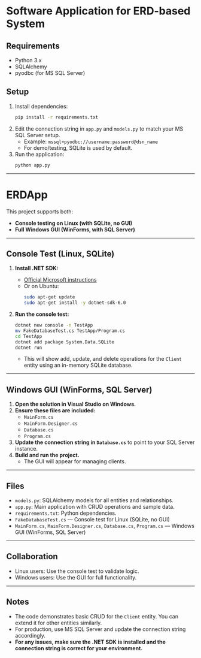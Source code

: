 # Software Application for ERD-based System

## Requirements
- Python 3.x
- SQLAlchemy
- pyodbc (for MS SQL Server)

## Setup
1. Install dependencies:
   ```bash
   pip install -r requirements.txt
   ```
2. Edit the connection string in `app.py` and `models.py` to match your MS SQL Server setup.
   - Example: `mssql+pyodbc://username:password@dsn_name`
   - For demo/testing, SQLite is used by default.
3. Run the application:
   ```bash
   python app.py
   ```

---

# ERDApp

This project supports both:
- **Console testing on Linux (with SQLite, no GUI)**
- **Full Windows GUI (WinForms, with SQL Server)**

---

## Console Test (Linux, SQLite)

1. **Install .NET SDK:**
   - [Official Microsoft instructions](https://learn.microsoft.com/en-us/dotnet/core/install/linux)
   - Or on Ubuntu:
     ```bash
     sudo apt-get update
     sudo apt-get install -y dotnet-sdk-6.0
     ```

2. **Run the console test:**
   ```bash
   dotnet new console -n TestApp
   mv FakeDatabaseTest.cs TestApp/Program.cs
   cd TestApp
   dotnet add package System.Data.SQLite
   dotnet run
   ```
   - This will show add, update, and delete operations for the `Client` entity using an in-memory SQLite database.

---

## Windows GUI (WinForms, SQL Server)

1. **Open the solution in Visual Studio on Windows.**
2. **Ensure these files are included:**
   - `MainForm.cs`
   - `MainForm.Designer.cs`
   - `Database.cs`
   - `Program.cs`
3. **Update the connection string in `Database.cs`** to point to your SQL Server instance.
4. **Build and run the project.**
   - The GUI will appear for managing clients.

---

## Files
- `models.py`: SQLAlchemy models for all entities and relationships.
- `app.py`: Main application with CRUD operations and sample data.
- `requirements.txt`: Python dependencies.
- `FakeDatabaseTest.cs` — Console test for Linux (SQLite, no GUI)
- `MainForm.cs`, `MainForm.Designer.cs`, `Database.cs`, `Program.cs` — Windows GUI (WinForms, SQL Server)

---

## Collaboration
- Linux users: Use the console test to validate logic.
- Windows users: Use the GUI for full functionality.

---

## Notes
- The code demonstrates basic CRUD for the `Client` entity. You can extend it for other entities similarly.
- For production, use MS SQL Server and update the connection string accordingly.
- **For any issues, make sure the .NET SDK is installed and the connection string is correct for your environment.**

